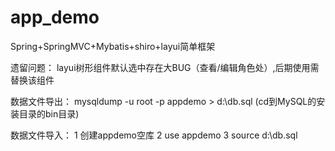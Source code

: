 # app_demo
Spring+SpringMVC+Mybatis+shiro+layui简单框架

遗留问题：
layui树形组件默认选中存在大BUG（查看/编辑角色处）,后期使用需替换该组件

数据文件导出：
mysqldump -u root -p appdemo > d:\db.sql (cd到MySQL的安装目录的bin目录)

数据文件导入：
1 创建appdemo空库
2 use appdemo
3 source d:\db.sql
